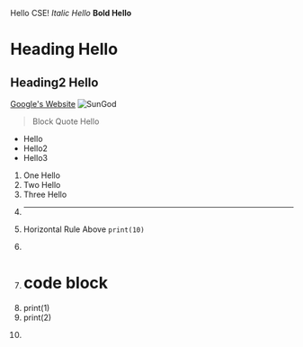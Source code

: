 Hello CSE!
*Italic Hello*
**Bold Hello**
# Heading Hello
## Heading2 Hello
[Google's Website](https://www.google.com/)
![SunGod](https://scontent.fsan1-2.fna.fbcdn.net/v/t1.18169-9/10360197_10152786881303496_4308299368882632246_n.jpg?_nc_cat=108&ccb=1-7&_nc_sid=9267fe&_nc_ohc=wVcRIhnXnHgAX-Q1GJw&_nc_ht=scontent.fsan1-2.fna&oh=00_AT9Az75bNsFCH9-9yyBqVxeJBIL-HoXOtIuzkW-Sp-d3qA&oe=63599A53)
> Block Quote Hello
* Hello
* Hello2
* Hello3
1. One Hello
2. Two Hello
3. Three Hello
4. ---
5. Horizontal Rule Above `print(10)`
6. ```
7. # code block
8. print(1)
9. print(2)
10. ```
